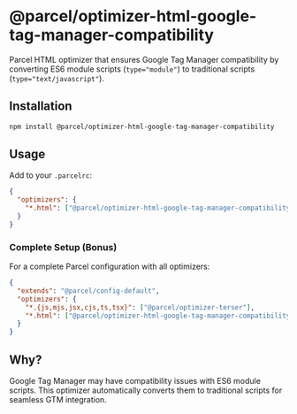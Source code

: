 # @parcel/optimizer-html-google-tag-manager-compatibility

Parcel HTML optimizer that ensures Google Tag Manager compatibility by converting ES6 module scripts (`type="module"`) to traditional scripts (`type="text/javascript"`).

## Installation

```bash
npm install @parcel/optimizer-html-google-tag-manager-compatibility
```

## Usage

Add to your `.parcelrc`:

```json
{
  "optimizers": {
    "*.html": ["@parcel/optimizer-html-google-tag-manager-compatibility"]
  }
}
```


### Complete Setup (Bonus)

For a complete Parcel configuration with all optimizers:

```json
{
  "extends": "@parcel/config-default",
  "optimizers": {
    "*.{js,mjs,jsx,cjs,ts,tsx}": ["@parcel/optimizer-terser"],
    "*.html": ["@parcel/optimizer-html-google-tag-manager-compatibility"]
  }
}
```

## Why?

Google Tag Manager may have compatibility issues with ES6 module scripts. This optimizer automatically converts them to traditional scripts for seamless GTM integration.
